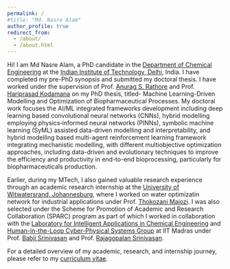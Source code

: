 ```yaml
---
permalink: /
#title: "Md. Nasre Alam"
author_profile: true
redirect_from: 
  - /about/
  - /about.html
---
```


Hi! I am Md Nasre Alam, a PhD candidate in the [Department of Chemical Engineering](https://chemical.iitd.ac.in/) at the [Indian Institute of Technology, Delhi](https://home.iitd.ac.in/), India. I have completed my pre-PhD synopsis and submitted my doctoral thesis. I have worked under the supervision of Prof. [Anurag S. Rathore](https://www.biotechcmz.com/) and Prof. [Hariprasad Kodamana](https://web.iitd.ac.in/~kodamana/index.html) on my PhD thesis, titled- Machine Learning-Driven Modelling and Optimization of Biopharmaceutical Processes. My doctoral work focuses the AI/ML integrated frameworks development including deep learning based convolutional neural networks (CNNs), hybrid modelling employing physics‐informed neural networks (PINNs), symbolic machine learning (SyML) assisted data-driven modelling and interpretability, and hybrid modelling based multi-agent reinforcement learning framework integrating mechanistic modelling, with different multiobjective optimization approaches, including data-driven and evolutionary techniques to improve the efficiency and productivity in end-to-end bioprocessing, particularly for biopharmaceuticals production.

Earlier, during my MTech, I also gained valuable research experience through an academic research internship at the [University of Witwatersrand, Johannesburg](https://www.wits.ac.za/), where I worked on water optimizatin network for industrial applications under Prof. [Thokozani Majozi](https://www.wits.ac.za/about-wits/office-of-the-vice-chancellor/faculty-deans/thokozani-majozi/). I was also selected under the Scheme for Promotion of Academic and Research Collaboration (SPARC) program as part of which I worked in collaboration with the [Laboratory for Intelligent Applications in Chemical Engineering](https://home.iitm.ac.in/raj/) and [Human-in-the-Loop Cyber-Physical Systems Group](https://home.iitm.ac.in/babji.srinivasan/index.html) at IIT Madras under Prof. [Babji Srinivasan](https://home.iitm.ac.in/babji.srinivasan/index.html) and Prof. [Rajagopalan Srinivasan](https://home.iitm.ac.in/raj/index.html).

For a detailed overview of my academic, research, and internship journey, please refer to my [curriculum vitae](https://drive.google.com/file/d/1alwsz1Tfbd3Qq8oehHx4H3kqmAMd0cT8/view?usp=drive_link).


